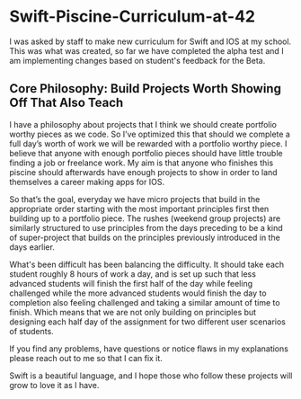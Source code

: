 # Swift-Piscine-Curriculum-at-42
I was asked by staff to make new curriculum for Swift and IOS at my school.  
This was what was created, so far we have completed the alpha test and I am implementing changes based on student's feedback for the Beta. 

## Core Philosophy: Build Projects Worth Showing Off That Also Teach
I have a philosophy about projects that I think we should create portfolio worthy pieces as we code. So I’ve optimized this that should we complete a full day’s worth of work we will be rewarded with a portfolio worthy piece. I believe that anyone with enough portfolio pieces should have little trouble finding a job or freelance work. My aim is that anyone who finishes this piscine should afterwards have enough projects to show in order to land themselves a career making apps for IOS.
  
So that’s the goal, everyday we have micro projects that build in the appropriate order starting with the most important principles first then building up to a portfolio piece. The rushes (weekend group projects) are similarly structured to use principles from the days preceding to be a kind of super-project that builds on the principles previously introduced in the days earlier.

What's been difficult has been balancing the difficulty. It should take each student roughly 8 hours of work a day, and is set up such that less advanced students will finish the first half of the day while feeling challenged while the more advanced students would finish the day to completion also feeling challenged and taking a similar amount of time to finish. Which means that we are not only building on principles but designing each half day of the assignment for two different user scenarios of students.  
  
If you find any problems, have questions or notice flaws in my explanations please reach out to me so that I can fix it. 

Swift is a beautiful language, and I hope those who follow these projects will grow to love it as I have. 
